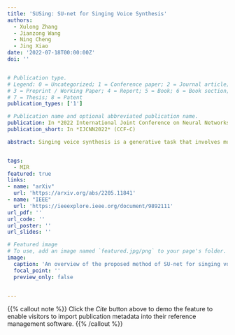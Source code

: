 ```yaml
---
title: 'SUSing: SU-net for Singing Voice Synthesis'
authors:
  - Xulong Zhang
  - Jianzong Wang
  - Ning Cheng
  - Jing Xiao
date: '2022-07-18T00:00:00Z'
doi: ''


# Publication type.
# Legend: 0 = Uncategorized; 1 = Conference paper; 2 = Journal article;
# 3 = Preprint / Working Paper; 4 = Report; 5 = Book; 6 = Book section;
# 7 = Thesis; 8 = Patent
publication_types: ['1']

# Publication name and optional abbreviated publication name.
publication: In *2022 International Joint Conference on Neural Networks*
publication_short: In *IJCNN2022* (CCF-C)

abstract: Singing voice synthesis is a generative task that involves multi-dimensional control of the singing model, including lyrics, pitch, and duration, and includes the timbre of the singer and singing skills such as vibrato. In this paper, we proposed SU-net for singing voice synthesis named SUSing. Synthesizing singing voice is treated as a translation task between lyrics and music score and spectrum. The lyrics and music score information is encoded into a two-dimensional feature representation through the convolution layer. The two-dimensional feature and its frequency spectrum are mapped to the target spectrum in an autoregressive manner through a SU-net network. Within the SU-net the stripe pooling method is used to replace the alternate global pooling method to learn the vertical frequency relationship in the spectrum and the changes of frequency in the time domain. The experimental results on the public dataset Kiritan show that the proposed method can synthesize more natural singing voices.


tags:
  - MIR
featured: true
links:
- name: "arXiv"
  url: 'https://arxiv.org/abs/2205.11841'
- name: "IEEE"
  url: 'https://ieeexplore.ieee.org/document/9892111'
url_pdf: ''
url_code: ''
url_poster: ''
url_slides: ''

# Featured image
# To use, add an image named `featured.jpg/png` to your page's folder.
image:
  caption: 'An overview of the proposed method of SU-net for singing voice synthesis'
  focal_point: ''
  preview_only: false


---
```


{{% callout note %}}
Click the _Cite_ button above to demo the feature to enable visitors to import publication metadata into their reference management software.
{{% /callout %}}

